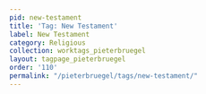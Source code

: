 ```yaml
---
pid: new-testament
title: 'Tag: New Testament'
label: New Testament
category: Religious
collection: worktags_pieterbruegel
layout: tagpage_pieterbruegel
order: '110'
permalink: "/pieterbruegel/tags/new-testament/"
---
```

